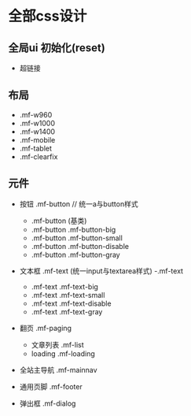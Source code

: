 全部css设计
================================

## 全局ui 初始化(reset)
- 超链接

## 布局
- .mf-w960
- .mf-w1000
- .mf-w1400
- .mf-mobile
- .mf-tablet
- .mf-clearfix

## 元件
- 按钮 .mf-button // 统一a与button样式
  - .mf-button (基类)
  - .mf-button .mf-button-big
  - .mf-button .mf-button-small
  - .mf-button .mf-button-disable
  - .mf-button .mf-button-gray

- 文本框 .mf-text (统一input与textarea样式)
  -.mf-text
  - .mf-text .mf-text-big
  - .mf-text .mf-text-small
  - .mf-text .mf-text-disable
  - .mf-text .mf-text-gray

- 翻页 .mf-paging
  - 文章列表 .mf-list
  - loading .mf-loading
 - 全站主导航 .mf-mainnav
 - 通用页脚 .mf-footer
 - 弹出框 .mf-dialog
